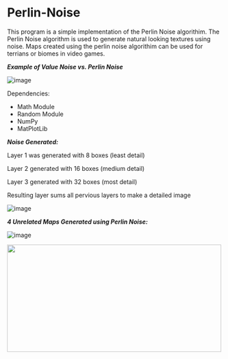 # Perlin-Noise

This program is a simple implementation of the Perlin Noise algorithim. The Perlin Noise algorithm is used to generate natural looking textures using noise. Maps created using the perlin noise algorithim can be used for terrians or biomes in video games.

**_Example of Value Noise vs. Perlin Noise_**

![image](https://user-images.githubusercontent.com/85080576/147285124-85331080-9a53-4a0f-bb75-76a94dc62881.png)



Dependencies:
  - Math Module
  - Random Module
  - NumPy
  - MatPlotLib


_**Noise Generated:**_

Layer 1 was generated with 8 boxes (least detail) 

Layer 2 generated with 16 boxes (medium detail)

Layer 3 generated with 32 boxes (most detail)

Resulting layer sums all pervious layers to make a detailed image

![image](https://user-images.githubusercontent.com/85080576/147283377-c369e4a5-087d-4200-8dc5-4069851f29ce.png)

**_4 Unrelated Maps Generated using Perlin Noise:_**

![image](https://user-images.githubusercontent.com/85080576/147283513-83b94222-adfa-4e43-9499-dcdb39bf4bb1.png)

<img src="https://user-images.githubusercontent.com/85080576/147316273-48af27ea-4ecf-457e-9853-2b2f07570a31.png" width="500" height="250" />


